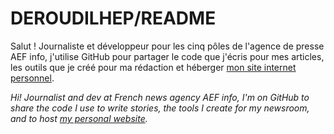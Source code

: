 # DEROUDILHEP/README

Salut ! Journaliste et développeur pour les cinq pôles de l'agence de presse AEF info, j'utilise GitHub pour partager le code que j'écris pour mes articles, les outils que je créé pour ma rédaction et héberger [mon site internet personnel](https://deroudilhep.github.io).

_Hi! Journalist and dev at French news agency AEF info, I'm on GitHub to share the code I use to write stories, the tools I create for my newsroom, and to host [my personal website](https://deroudilhep.github.io)._
